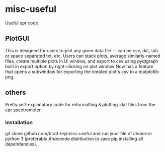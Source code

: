 # misc-useful
Useful epr code

## PlotGUI
This is designed for users to plot any given data file -- can be csv, dat, tab or space separated txt, etc.
Users can stack plots, average similarly-named files, create multiple plots in UI window, and export to csv using pyqtgraph built in export option by right-clicking on plot window
Now has a feature that opens a subwindow for exporting the created plot's csv to a matplotlib png.

## others
Pretty self-explanatory code for reformatting & plotting .dat files from the epr spectrometer.

### installation
git clone github.com/brad-ley/misc-useful and run your file of choice in python 3 (preferably *Anaconda* distribution to save pip installing all dependencies).

